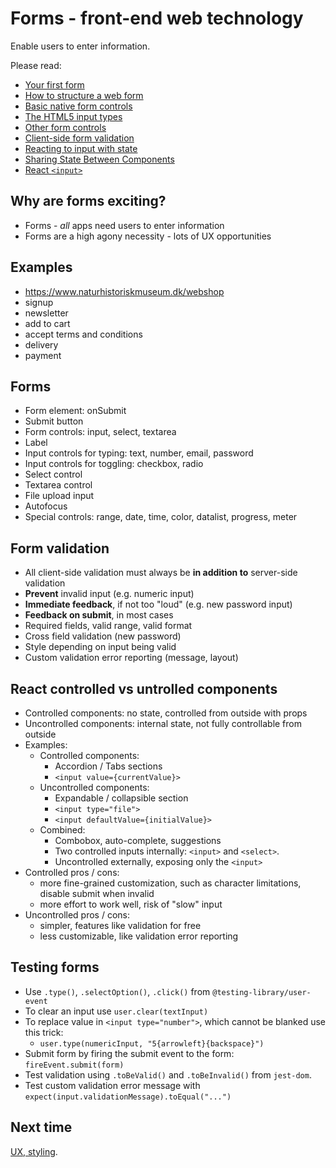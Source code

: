 # Forms - front-end web technology

Enable users to enter information.

Please read:

- [Your first form](https://developer.mozilla.org/en-US/docs/Learn/Forms/Your_first_form)
- [How to structure a web form](https://developer.mozilla.org/en-US/docs/Learn/Forms/How_to_structure_a_web_form)
- [Basic native form controls](https://developer.mozilla.org/en-US/docs/Learn/Forms/Basic_native_form_controls)
- [The HTML5 input types](https://developer.mozilla.org/en-US/docs/Learn/Forms/HTML5_input_types)
- [Other form controls](https://developer.mozilla.org/en-US/docs/Learn/Forms/Other_form_controls)
- [Client-side form validation](https://developer.mozilla.org/en-US/docs/Learn/Forms/Form_validation)
- [Reacting to input with state](https://react.dev/learn/reacting-to-input-with-state)
- [Sharing State Between Components](https://react.dev/learn/sharing-state-between-components)
- [React `<input>`](https://react.dev/reference/react-dom/components/input)

## Why are forms exciting?

- Forms - _all_ apps need users to enter information
- Forms are a high agony necessity - lots of UX opportunities

## Examples

- https://www.naturhistoriskmuseum.dk/webshop
- signup
- newsletter
- add to cart
- accept terms and conditions
- delivery
- payment

## Forms

- Form element: onSubmit
- Submit button
- Form controls: input, select, textarea
- Label
- Input controls for typing: text, number, email, password
- Input controls for toggling: checkbox, radio
- Select control
- Textarea control
- File upload input
- Autofocus
- Special controls: range, date, time, color, datalist, progress, meter

## Form validation

- All client-side validation must always be **in addition to** server-side validation
- **Prevent** invalid input (e.g. numeric input)
- **Immediate feedback**, if not too "loud" (e.g. new password input)
- **Feedback on submit**, in most cases
- Required fields, valid range, valid format
- Cross field validation (new password)
- Style depending on input being valid
- Custom validation error reporting (message, layout)

## React controlled vs untrolled components

- Controlled components: no state, controlled from outside with props
- Uncontrolled components: internal state, not fully controllable from outside
- Examples:
  - Controlled components:
    - Accordion / Tabs sections
    - `<input value={currentValue}>`
  - Uncontrolled components:
    - Expandable / collapsible section
    - `<input type="file">`
    - `<input defaultValue={initialValue}>`
  - Combined:
    - Combobox, auto-complete, suggestions
    - Two controlled inputs internally: `<input>` and `<select>`.
    - Uncontrolled externally, exposing only the `<input>`
- Controlled pros / cons:
  - more fine-grained customization, such as character limitations, disable submit when invalid
  - more effort to work well, risk of "slow" input
- Uncontrolled pros / cons:
  - simpler, features like validation for free
  - less customizable, like validation error reporting

## Testing forms

- Use `.type()`, `.selectOption()`, `.click()` from `@testing-library/user-event`
- To clear an input use `user.clear(textInput)`
- To replace value in `<input type="number">`, which cannot be blanked use this trick:
  - `user.type(numericInput, "5{arrowleft}{backspace}")`
- Submit form by firing the submit event to the form: `fireEvent.submit(form)`
- Test validation using `.toBeValid()` and `.toBeInvalid()` from `jest-dom`.
- Test custom validation error message with `expect(input.validationMessage).toEqual("...")`

## Next time

[UX, styling](../07-ux-styling/).

